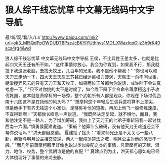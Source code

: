 # 狼人综干线忘忧草 中文幕无线码中文字导航

最/新/观/看/入/口/ http://www.baidu.com/link?url=ok3_Ml5QdPpOWDUDT8PseJcBKYiYUthhvs1MDf_XWaxIqoOiiz3h9rK40scs4rg4&wd

狼人综干线忘忧草 中文幕无线码中文字导航
王侯，不比异姓王差太多，也就是比起四大天王还有所不如。”
    “这件事情你放心，我会为你谋划，如果我不行，那我就拉下我这张老脸，去找天牧王，几百年的兄弟，我不信他不帮我！”
    “你也可以和天刀王走动一下，四大天王天启王苏铭已经远离权力漩涡，天熙王一向不问世事，朝堂搅弄风云的只有天刀王和天牧王，如果两位王爷都为你说话，或许陛下会认真考虑一下。”
    “只不过你挑的太不是时候了，如今陛下降下金令命令萧摩柯这小子攻伐乾国，这本就是萧摩柯的一场秀，整个武朝所有人都是观众，你现在下场讨伐西南十六国这不是在抢他的风头吗？”
    “萧摩柯这个年轻后生调兵遣将算不上顶尖，但是他手下有齐无铭这个小家伙，足够弥补他的短板，再加上他飞一般修炼速度，不宜得罪啊！”天都侯长叹息一声说道。
    “我既然决定复起，就不惧他，而且，我和他注定不是一路人，为了增加筹码，我拉上了天刀王的七弟子秦斩陪我一起讨伐西南十六国。”慎勇侯夏建说道。
    “秦斩？他算什么砝码，没有他天刀王难道还会不帮你说话吗？”洪天都疑惑道。
    夏建摇了摇头：“看来师兄还是不太关心一些八卦，秦斩与明月公主相交莫逆，两人一起闯荡禁法之域，明月公主对他的感觉不一般。”
    “而几年前萧摩柯那里好像也说过类似良配之类的事情，凭萧摩柯的天赋、潜力、地位、权势，整个武朝谁是他的良配？”
    夏建点到为止，洪天都心思如电已经大体梳理好了事情的来龙去脉。
